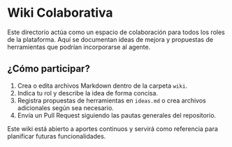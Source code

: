 # Wiki Colaborativa

Este directorio actúa como un espacio de colaboración para todos los roles de la plataforma. Aquí se documentan ideas de mejora y propuestas de herramientas que podrían incorporarse al agente.

## ¿Cómo participar?

1. Crea o edita archivos Markdown dentro de la carpeta `wiki`.
2. Indica tu rol y describe la idea de forma concisa.
3. Registra propuestas de herramientas en `ideas.md` o crea archivos adicionales según sea necesario.
4. Envía un Pull Request siguiendo las pautas generales del repositorio.

Este wiki está abierto a aportes continuos y servirá como referencia para planificar futuras funcionalidades.
